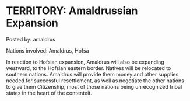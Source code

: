 # TERRITORY: Amaldrussian Expansion

Posted by: amaldrus

Nations involved: Amaldrus, Hofsa

In reaction to Hofsian expansion, Amaldrus will also be expanding westward, to the Hofsian eastern border.
Natives will be relocated to southern nations.
Amaldrus will provide them money and other supplies needed for successful resettlement, as well as negotiate the other nations to give them Citizenship, most of those nations being unrecognized tribal states in the heart of the contenteit.